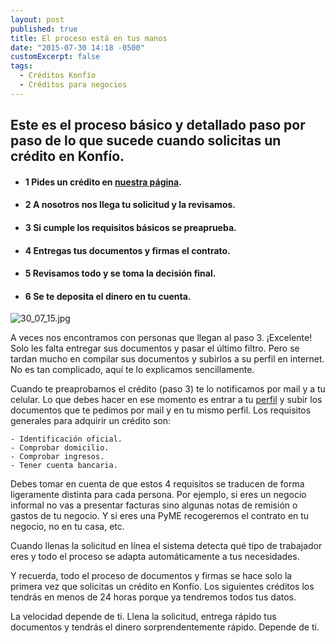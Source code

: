 ```yaml
---
layout: post
published: true
title: El proceso está en tus manos
date: "2015-07-30 14:18 -0500"
customExcerpt: false
tags: 
  - Créditos Konfío
  - Créditos para negocios
---
```



Este es el proceso básico y detallado paso por paso de lo que sucede cuando solicitas un crédito en Konfío. 
---

- #### 1 Pides un crédito en [nuestra página](https://konfio.mx/inicio/registrate).

- #### 2 A nosotros nos llega tu solicitud y la revisamos.

- #### 3 Si cumple los requisitos básicos se preaprueba.

- #### 4 Entregas tus documentos y firmas el contrato.

- #### 5 Revisamos todo y se toma la decisión final.

- #### 6 Se te deposita el dinero en tu cuenta.

![30_07_15.jpg]({{site.baseurl}}/img/30_07_15.jpg)

A veces nos encontramos con personas que llegan al paso 3. ¡Excelente! Solo les falta entregar sus documentos y pasar el último filtro. Pero se tardan mucho en compilar sus documentos y subirlos a su perfil en internet. No es tan complicado, aquí te lo explicamos sencillamente.

Cuando te preaprobamos el crédito (paso 3) te lo notificamos por mail y a tu celular.
Lo que debes hacer en ese momento es entrar a tu [perfil](https://konfio.mx/inicio/ingresa) y subir los documentos que te pedimos por mail y en tu mismo perfil.
Los requisitos generales para adquirir un crédito son:

	- Identificación oficial.
	- Comprobar domicilio.
	- Comprobar ingresos.
	- Tener cuenta bancaria.

Debes tomar en cuenta de que estos 4 requisitos se traducen de forma ligeramente distinta para cada persona. Por ejemplo, si eres un negocio informal no vas a presentar facturas sino algunas notas de remisión o gastos de tu negocio. Y si eres una PyME recogeremos el contrato en tu negocio, no en tu casa, etc.

Cuando llenas la solicitud en línea el sistema detecta qué tipo de trabajador eres y todo el proceso se adapta automáticamente a tus necesidades.

Y recuerda, todo el proceso de documentos y firmas se hace solo la primera vez que solicitas un crédito en Konfío. Los siguientes créditos los tendrás en menos de 24 horas porque ya tendremos todos tus datos.

La velocidad depende de ti. Llena la solicitud, entrega rápido tus documentos y tendrás el dinero sorprendentemente rápido. Depende de ti.
